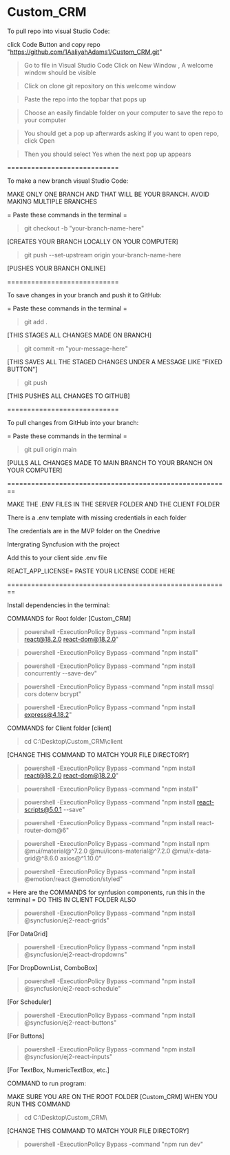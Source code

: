 ﻿# Custom_CRM
To pull repo into visual Studio Code:

click Code Button and copy repo "https://github.com/1AaliyahAdams1/Custom_CRM.git"

> Go to file in Visual Studio Code
> Click on New Window , A welcome window should be visible

> Click on clone git repository on this welcome window

> Paste the repo into the topbar that pops up

> Choose an easily findable folder on your computer to save the repo to your computer

> You should get a pop up afterwards asking if you want to open repo, click Open

> Then you should select Yes when the next pop up appears

============================

To make a new branch visual Studio Code:

MAKE ONLY ONE BRANCH AND THAT WILL BE YOUR BRANCH. AVOID MAKING MULTIPLE BRANCHES

  = Paste these commands in the terminal = 
  
> git checkout -b "your-branch-name-here"

[CREATES YOUR BRANCH LOCALLY ON YOUR COMPUTER]

> git push --set-upstream origin your-branch-name-here

[PUSHES YOUR BRANCH ONLINE]

============================

To save changes in your branch and push it to GitHub:

  = Paste these commands in the terminal =
  
> git add .

[THIS STAGES ALL CHANGES MADE ON BRANCH]

> git commit -m "your-message-here"

[THIS SAVES ALL THE STAGED CHANGES UNDER A MESSAGE LIKE "FIXED BUTTON"]

> git push

[THIS PUSHES ALL CHANGES TO GITHUB]

============================

To pull changes from GitHub into your branch:

 = Paste these commands in the terminal =

> git pull origin main

[PULLS ALL CHANGES MADE TO MAIN BRANCH TO YOUR BRANCH ON YOUR COMPUTER]


========================================================

MAKE THE .ENV FILES IN THE SERVER FOLDER AND THE CLIENT FOLDER

There is a .env template with missing credentials in each folder

The credentials are in the MVP folder on the Onedrive

Intergrating Syncfusion with the project

Add this to your client side .env file

REACT_APP_LICENSE= PASTE YOUR LICENSE CODE HERE
 
========================================================

Install dependencies in the terminal:

COMMANDS for Root folder [Custom_CRM]
> powershell -ExecutionPolicy Bypass -command "npm install react@18.2.0 react-dom@18.2.0"

> powershell -ExecutionPolicy Bypass -command "npm install"

> powershell -ExecutionPolicy Bypass -command "npm install concurrently --save-dev"

> powershell -ExecutionPolicy Bypass -command "npm install mssql cors dotenv bcrypt"

> powershell -ExecutionPolicy Bypass -command "npm install express@4.18.2"


COMMANDS for Client folder [client]
> cd C:\Desktop\Custom_CRM\client

[CHANGE THIS COMMAND TO MATCH YOUR FILE DIRECTORY]

> powershell -ExecutionPolicy Bypass -command "npm install react@18.2.0 react-dom@18.2.0"

> powershell -ExecutionPolicy Bypass -command "npm install"

> powershell -ExecutionPolicy Bypass -command "npm install react-scripts@5.0.1 --save"

> powershell -ExecutionPolicy Bypass -command "npm install react-router-dom@6"

> powershell -ExecutionPolicy Bypass -command "npm install npm  @mui/material@^7.2.0 @mui/icons-material@^7.2.0 @mui/x-data-grid@^8.6.0 axios@^1.10.0"

> powershell -ExecutionPolicy Bypass -command "npm install @emotion/react @emotion/styled"

= Here are the COMMANDS for synfusion components, run this in the terminal =
DO THIS IN CLIENT FOLDER ALSO

> powershell -ExecutionPolicy Bypass -command "npm install @syncfusion/ej2-react-grids"

[For DataGrid]

> powershell -ExecutionPolicy Bypass -command "npm install @syncfusion/ej2-react-dropdowns"

[For DropDownList, ComboBox]

> powershell -ExecutionPolicy Bypass -command "npm install @syncfusion/ej2-react-schedule"

[For Scheduler]

> powershell -ExecutionPolicy Bypass -command "npm install @syncfusion/ej2-react-buttons"

[For Buttons]

> powershell -ExecutionPolicy Bypass -command "npm install @syncfusion/ej2-react-inputs"

[For TextBox, NumericTextBox, etc.]


COMMAND to run program:

MAKE SURE YOU ARE ON THE ROOT FOLDER [Custom_CRM] WHEN YOU RUN THIS COMMAND

> cd C:\Desktop\Custom_CRM\

[CHANGE THIS COMMAND TO MATCH YOUR FILE DIRECTORY]

> powershell -ExecutionPolicy Bypass -command "npm run dev"  

